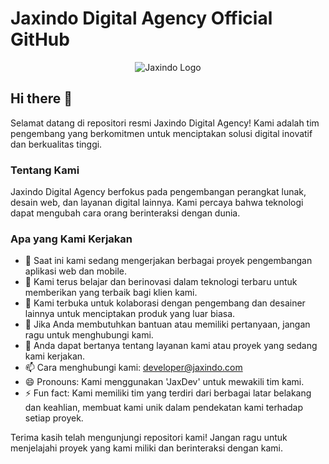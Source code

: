 # Jaxindo Digital Agency Official GitHub

<p align="center">
  <img src="https://www.jaxindo.com/favicon.png" alt="Jaxindo Logo" />
</p>

## Hi there 👋

Selamat datang di repositori resmi Jaxindo Digital Agency! Kami adalah tim pengembang yang berkomitmen untuk menciptakan solusi digital inovatif dan berkualitas tinggi.

### Tentang Kami

Jaxindo Digital Agency berfokus pada pengembangan perangkat lunak, desain web, dan layanan digital lainnya. Kami percaya bahwa teknologi dapat mengubah cara orang berinteraksi dengan dunia.

### Apa yang Kami Kerjakan

- 🔭 Saat ini kami sedang mengerjakan berbagai proyek pengembangan aplikasi web dan mobile.
- 🌱 Kami terus belajar dan berinovasi dalam teknologi terbaru untuk memberikan yang terbaik bagi klien kami.
- 👯 Kami terbuka untuk kolaborasi dengan pengembang dan desainer lainnya untuk menciptakan produk yang luar biasa.
- 🤔 Jika Anda membutuhkan bantuan atau memiliki pertanyaan, jangan ragu untuk menghubungi kami.
- 💬 Anda dapat bertanya tentang layanan kami atau proyek yang sedang kami kerjakan.
- 📫 Cara menghubungi kami: [developer@jaxindo.com](mailto:developer@jaxindo.com)
- 😄 Pronouns: Kami menggunakan 'JaxDev' untuk mewakili tim kami.
- ⚡ Fun fact: Kami memiliki tim yang terdiri dari berbagai latar belakang dan keahlian, membuat kami unik dalam pendekatan kami terhadap setiap proyek.

Terima kasih telah mengunjungi repositori kami! Jangan ragu untuk menjelajahi proyek yang kami miliki dan berinteraksi dengan kami.
